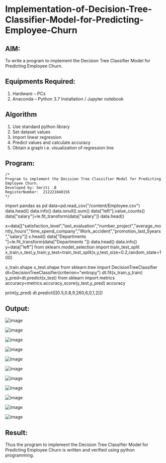 # Implementation-of-Decision-Tree-Classifier-Model-for-Predicting-Employee-Churn

## AIM:
To write a program to implement the Decision Tree Classifier Model for Predicting Employee Churn.

## Equipments Required:
1. Hardware – PCs
2. Anaconda – Python 3.7 Installation / Jupyter notebook

## Algorithm
1. Use standard python library
2. Set dataset values
3. Import linear regression
4. Predict values and calculate accuracy
5. Obtain a graph i.e. visualization of regression line


## Program:
```
/*
Program to implement the Decision Tree Classifier Model for Predicting Employee Churn.
Developed by: Smriti .B
RegisterNumber:  212221040156
*/
```
import pandas as pd
data=pd.read_csv("/content/Employee.csv")
data.head()
data.info()
data.isnull().sum()
data["left"].value_counts()
data["salary"]=le.fit_transform(data["salary"])
data.head()

x=data[["satisfaction_level","last_evaluation","number_project","average_montly_hours","time_spend_company","Work_accident","promotion_last_5years","salary"]]
x.head()
data["Departments "]=le.fit_transform(data["Departments "])
data.head()
data.info()
y=data["left"]
from sklearn.model_selection import train_test_split
x_train,x_test,y_train,y_test=train_test_split(x,y,test_size=0.2,random_state=100)

x_train.shape
x_test.shape
from sklearn.tree import DecisionTreeClassifier
dt=DecisionTreeClassifier(criterion="entropy")
dt.fit(x_train,y_train)
y_pred=dt.predict(x_test)
from sklearn import metrics
accuracy=metrics.accuracy_score(y_test,y_pred)
accuracy

print(y_pred)
dt.predict([[0.5,0.8,9,260,6,0,1,2]])


## Output:
![image](https://github.com/smriti1910/Ex-06---Implementation-of-Decision-Tree-Classifier-Model-for-Predicting-Employee-Churn/assets/133334803/f73a6b6a-dc8d-46b9-bec0-925f2987b8b4)

![image](https://github.com/smriti1910/Ex-06---Implementation-of-Decision-Tree-Classifier-Model-for-Predicting-Employee-Churn/assets/133334803/fdbd28e8-5c14-4dcc-94b2-a4f2f116dac4)

![image](https://github.com/smriti1910/Ex-06---Implementation-of-Decision-Tree-Classifier-Model-for-Predicting-Employee-Churn/assets/133334803/3e00b52b-efa3-4fe2-9318-d76b368eb014)

![image](https://github.com/smriti1910/Ex-06---Implementation-of-Decision-Tree-Classifier-Model-for-Predicting-Employee-Churn/assets/133334803/021f53bb-329c-46a3-987e-5b5b69d65b6f)

![image](https://github.com/smriti1910/Ex-06---Implementation-of-Decision-Tree-Classifier-Model-for-Predicting-Employee-Churn/assets/133334803/82c38a2a-c053-4fb9-8ce2-aa0a54f41817)

![image](https://github.com/smriti1910/Ex-06---Implementation-of-Decision-Tree-Classifier-Model-for-Predicting-Employee-Churn/assets/133334803/4128b7da-8aa6-4224-bd12-4623e0cdb4fa)

![image](https://github.com/smriti1910/Ex-06---Implementation-of-Decision-Tree-Classifier-Model-for-Predicting-Employee-Churn/assets/133334803/ed4abbf1-f5bd-4c6e-85ce-fbf43d72326f)

![image](https://github.com/smriti1910/Ex-06---Implementation-of-Decision-Tree-Classifier-Model-for-Predicting-Employee-Churn/assets/133334803/d5c6c6f2-0adb-4ff7-b269-9abb660a708e)

![image](https://github.com/smriti1910/Ex-06---Implementation-of-Decision-Tree-Classifier-Model-for-Predicting-Employee-Churn/assets/133334803/13872b4b-f536-4593-8a7c-5c2c27d77038)

![image](https://github.com/smriti1910/Ex-06---Implementation-of-Decision-Tree-Classifier-Model-for-Predicting-Employee-Churn/assets/133334803/b2c9fa75-ce3e-4fcf-b16f-89732c9b04e4)

![image](https://github.com/smriti1910/Ex-06---Implementation-of-Decision-Tree-Classifier-Model-for-Predicting-Employee-Churn/assets/133334803/d49e4ec1-76e9-4faa-b20b-27a994b5849f)


## Result:
Thus the program to implement the  Decision Tree Classifier Model for Predicting Employee Churn is written and verified using python programming.
